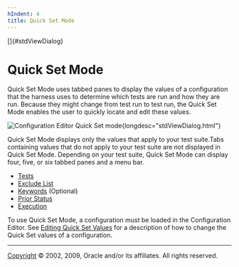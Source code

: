 ```yaml
---
hIndent: 4
title: Quick Set Mode
---
```


[]{#stdViewDialog}

# Quick Set Mode

Quick Set Mode uses tabbed panes to display the values of a configuration that the harness uses to
determine which tests are run and how they are run. Because they might change from test run to test
run, the Quick Set Mode enables the user to quickly locate and edit these values.

![Configuration Editor Quick Set
mode](../../images/JT4configEditorQuickSet.gif){longdesc="stdViewDialog.html"} 

Quick Set Mode displays only the values that apply to your test suite.Tabs containing values that do
not apply to your test suite are not displayed in Quick Set Mode. Depending on your test suite,
Quick Set Mode can display four, five, or six tabbed panes and a menu bar.

-   [Tests](initialFiles.html)
-   [Exclude List](excludeList.html)
-   [Keywords](keywords.html) (Optional)
-   [Prior Status](status.html)
-   [Execution](execution.html)

To use Quick Set Mode, a configuration must be loaded in the Configuration Editor. See [Editing
Quick Set Values](editQuickSet.html) for a description of how to change the Quick Set values of a
configuration.

----------------------------------------------------------------------------------------------------

[Copyright](../copyright.html) © 2002, 2009, Oracle and/or its affiliates. All rights reserved.

